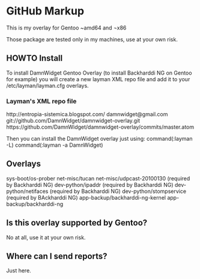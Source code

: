GitHub Markup
=============

This is my overlay for Gentoo ~amd64 and ¬x86

Those package are tested only in my machines, use at your own risk.

HOWTO Install
-------------

To install DamnWidget Gentoo Overlay (to install Backharddi NG on Gentoo for example) you will
create a new layman XML repo file and add it to your /etc/layman/layman.cfg overlays.

### Layman's XML repo file
<?xml version="1.0" encoding="UTF-8"?>
<!DOCTYPE repositories SYSTEM "/dtd/repositories.dtd">
<repositories xmlns="" version="1.0">
  <repo quality="experimental" status="unofficial">
      <name><![CDATA[DamnWidget]]></name>
      <description><![CDATA[collection of ebuilds by DamnWidget]]></description>
      <homepage>http://entropia-sistemica.blogspot.com/</homepage>
      <owner>
        <email>damnwidget@gmail.com</email>
      </owner>
      <source type="git">git://github.com/DamnWidget/damnwidget-overlay.git</source>
      <feed>https://github.com/DamnWidget/damnwidget-overlay/commits/master.atom</feed>
  </repo>
</repositories>

Then you can install the DamnWidget overlay just using:
	command(:layman -L)
	command(:layman -a DamnWidget)

Overlays
--------

sys-boot/os-prober
net-misc/tucan
net-misc/udpcast-20100130 (required by Backharddi NG)
dev-python/ipaddr (required by Backharddi NG)
dev-python/netifaces (required by Backharddi NG)
dev-python/stompservice (required by BAckharddi NG)
app-backup/backharddi-ng-kernel
app-backup/backharddi-ng

Is this overlay supported by Gentoo?
------------------------------------

No at all, use it at your own risk.

Where can I send reports?
-------------------------
Just here.

